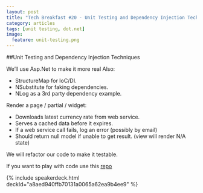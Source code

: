 ```yaml
---
layout: post
title: "Tech Breakfast #20 - Unit Testing and Dependency Injection Techniques"
category: articles
tags: [unit testing, dot.net]
image:
  feature: unit-testing.png
---
```


##Unit Testing and Dependency Injection Techniques

We’ll use Asp.Net to make it more real Also:

- StructureMap for IoC/DI.
- NSubstitute for faking dependencies.
- NLog as a 3rd party dependency example.

Render a page / partial / widget:

- Downloads latest currency rate from web service.
- Serves a cached data before it expires.
- If a web service call fails, log an error (possibly by email)
- Should return null model if unable to get result.
(view will render N/A state)

We will refactor our code to make it testable. 

If you want to play with code use this [repo](https://github.com/aboichev/UnitTestingDemo)


{% include speakerdeck.html deckId="a8aed940ffb70131a0065a62ea9b4ee9" %}

